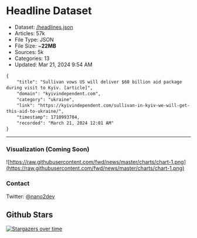 # Headline Dataset

- Dataset: [/headlines.json](https://raw.githubusercontent.com/fwd/news/master/headlines.json) 
- Articles: 57k
- File Type: JSON
- File Size: ~**22MB**
- Sources: 5k
- Categories: 13
- Updated: Mar 21, 2024 9:54 AM

```
{
    "title": "Sullivan vows US will deliver $60 billion aid package during visit to Kyiv. [article]",
    "domain": "kyivindependent.com",
    "category": "ukraine",
    "link": "https://kyivindependent.com/sullivan-in-kyiv-we-will-get-this-aid-to-ukraine/",
    "timestamp": 1710993704,
    "recorded": "March 21, 2024 12:01 AM"
}
```

---

### Visualization (Coming Soon)

![https://raw.githubusercontent.com/fwd/news/master/charts/chart-1.png](https://raw.githubusercontent.com/fwd/news/master/charts/chart-1.png)

### Contact 

Twitter: [@nano2dev](https://twitter.com/nano2dev)

## Github Stars

[![Stargazers over time](https://starchart.cc/fwd/news.svg)](https://starchart.cc/fwd/news)
